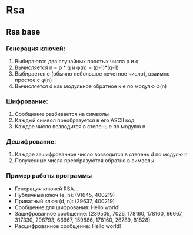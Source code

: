 # Rsa
## Rsa base
### Генерация ключей:
1. Выбираются два случайных простых числа p и q 
2. Вычисляется n = p * q и φ(n) = (p-1)*(q-1)
3. Выбирается e (обычно небольшое нечетное число), взаимно простое с φ(n)
4. Вычисляется d как модульное обратное к e по модулю φ(n)

### Шифрование:
1. Сообщение разбивается на символы
2. Каждый символ преобразуется в его ASCII код
3. Каждое число возводится в степень e по модулю n

### Дешифрование:
1. Каждое зашифрованное число возводится в степень d по модулю n
2. Полученные числа преобразуются обратно в символы

### Пример работы программы
* Генерация ключей RSA...
* Публичный ключ (e, n): (91645, 400219)
* Приватный ключ (d, n): (29637, 400219)
* Сообщение для шифрования: Hello world!
* Зашифрованное сообщение: [239505, 7025, 178160, 178160, 66667, 317330, 296793, 66667, 159886, 178160, 26789, 81828]
* Расшифрованное сообщение: Hello world!
